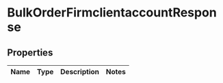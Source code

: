 
# BulkOrderFirmclientaccountResponse

## Properties
Name | Type | Description | Notes
------------ | ------------- | ------------- | -------------



